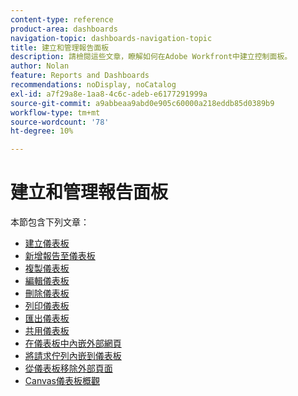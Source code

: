 ```yaml
---
content-type: reference
product-area: dashboards
navigation-topic: dashboards-navigation-topic
title: 建立和管理報告面板
description: 請檢閱這些文章，瞭解如何在Adobe Workfront中建立控制面板。
author: Nolan
feature: Reports and Dashboards
recommendations: noDisplay, noCatalog
exl-id: a7f29a8e-1aa8-4c6c-adeb-e6177291999a
source-git-commit: a9abbeaa9abd0e905c60000a218eddb85d0389b9
workflow-type: tm+mt
source-wordcount: '78'
ht-degree: 10%

---
```


# 建立和管理報告面板

<!-- Audited: 1/2025 -->

本節包含下列文章：

* [建立儀表板](../../../reports-and-dashboards/dashboards/creating-and-managing-dashboards/create-dashboard.md)
* [新增報告至儀表板](../../../reports-and-dashboards/dashboards/creating-and-managing-dashboards/add-report-dashboard.md)
* [複製儀表板](../../../reports-and-dashboards/dashboards/creating-and-managing-dashboards/copy-dashboard.md)
* [編輯儀表板](../../../reports-and-dashboards/dashboards/creating-and-managing-dashboards/edit-dashboard.md)
* [刪除儀表板](../../../reports-and-dashboards/dashboards/creating-and-managing-dashboards/delete-dashboard.md)
* [列印儀表板](../../../reports-and-dashboards/dashboards/creating-and-managing-dashboards/print-dashboard.md)
* [匯出儀表板](../../../reports-and-dashboards/dashboards/creating-and-managing-dashboards/export-dashboard.md)
* [共用儀表板](../../../reports-and-dashboards/dashboards/creating-and-managing-dashboards/share-dashboard.md)
* [在儀表板中內嵌外部網頁](../../../reports-and-dashboards/dashboards/creating-and-managing-dashboards/embed-external-web-page-dashboard.md)
* [將請求佇列內嵌到儀表板](../../../reports-and-dashboards/dashboards/creating-and-managing-dashboards/embed-request-queue-dashboard.md)
* [從儀表板移除外部頁面](../../../reports-and-dashboards/dashboards/creating-and-managing-dashboards/remove-external-page-from-dashboard.md)
* [Canvas儀表板概觀](../../../reports-and-dashboards/dashboards/creating-and-managing-dashboards/canvas-dashboards-overview.md)
